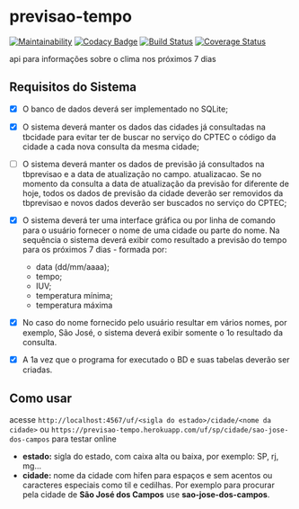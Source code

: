 # previsao-tempo

[![Maintainability](https://api.codeclimate.com/v1/badges/0bd518bda8b73d6c66ae/maintainability)](https://codeclimate.com/github/alexNeto/previsao-tempo/maintainability)
[![Codacy Badge](https://api.codacy.com/project/badge/Grade/1dfc419284d8412dbafaee4db34844a4)](https://www.codacy.com/app/alexNeto/previsao-tempo?utm_source=github.com&amp;utm_medium=referral&amp;utm_content=alexNeto/previsao-tempo&amp;utm_campaign=Badge_Grade)
[![Build Status](https://travis-ci.org/alexNeto/previsao-tempo.svg?branch=master)](https://travis-ci.org/alexNeto/previsao-tempo)
[![Coverage Status](https://coveralls.io/repos/github/alexNeto/previsao-tempo/badge.svg?branch=master)](https://coveralls.io/github/alexNeto/previsao-tempo?branch=master)


api para informações sobre o clima nos próximos 7 dias


## Requisitos do Sistema


- [x] O banco de dados deverá ser implementado no SQLite;
- [x] O sistema deverá manter os dados das cidades já consultadas na tbcidade para evitar ter de buscar no serviço do
CPTEC o código da cidade a cada nova consulta da mesma cidade;
- [ ] O sistema deverá manter os dados de previsão já consultados na tbprevisao e a data de atualização no campo. 
atualizacao. Se no momento da consulta a data de atualização da previsão for diferente de hoje, todos os
dados de previsão da cidade deverão ser removidos da tbprevisao e novos dados deverão ser buscados no serviço
do CPTEC;
- [x] O sistema deverá ter uma interface gráfica ou por linha de comando para o usuário fornecer o nome de uma cidade
ou parte do nome. Na sequência o sistema deverá exibir como resultado a previsão do tempo para os próximos 7
dias - formada por:
	* data (dd/mm/aaaa);
	* tempo;
	* IUV;
	* temperatura mínima;
	* temperatura máxima
- [x] No caso do nome fornecido pelo usuário resultar em vários nomes, por exemplo, São José, o sistema deverá exibir somente o 1o resultado da
consulta.
- [x] A 1a vez que o programa for executado o BD e suas tabelas deverão ser criadas.


## Como usar


acesse `http://localhost:4567/uf/<sigla do estado>/cidade/<nome da cidade>`
ou `https://previsao-tempo.herokuapp.com/uf/sp/cidade/sao-jose-dos-campos` para testar online
* **estado:** sigla do estado, com caixa alta ou baixa, por exemplo: SP, rj, mg...
* **cidade:** nome da cidade com hifen para espaços e sem acentos ou caracteres especiais como til e cedilhas. Por exemplo para procurar pela cidade de **São José dos Campos** use **sao-jose-dos-campos**.
